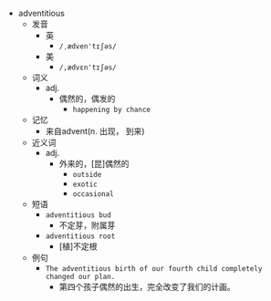 - adventitious
  - 发音
    - 英
      - `/ˌædven'tɪʃəs/`
    - 美
      - `/,ædvɛn'tɪʃəs/`
  - 词义
    - adj.
      - 偶然的，偶发的
        - `happening by chance`
  - 记忆
    - 来自advent(n. 出现， 到来)
  - 近义词
    - adj.
      - 外来的，[昆]偶然的
        - `outside`
        - `exotic`
        - `occasional`
  - 短语
    - `adventitious bud`
      - 不定芽，附属芽 
    - `adventitious root`
      - [植]不定根 
  - 例句
    - `The adventitious birth of our fourth child completely changed our plan.`
      - 第四个孩子偶然的出生，完全改变了我们的计画。


